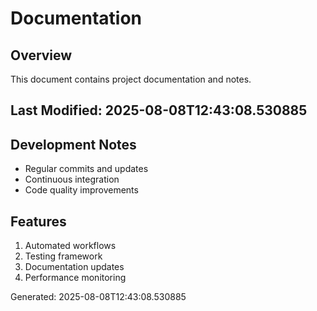 # Documentation

## Overview
This document contains project documentation and notes.

## Last Modified: 2025-08-08T12:43:08.530885

## Development Notes
- Regular commits and updates
- Continuous integration
- Code quality improvements

## Features
1. Automated workflows
2. Testing framework
3. Documentation updates
4. Performance monitoring

Generated: 2025-08-08T12:43:08.530885
